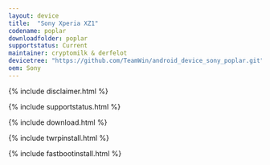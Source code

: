 ```yaml
---
layout: device
title:  "Sony Xperia XZ1"
codename: poplar
downloadfolder: poplar
supportstatus: Current
maintainer: cryptomilk & derfelot
devicetree: "https://github.com/TeamWin/android_device_sony_poplar.git"
oem: Sony
---
```


{% include disclaimer.html %}

{% include supportstatus.html %}

{% include download.html %}

{% include twrpinstall.html %}

{% include fastbootinstall.html %}
